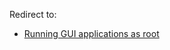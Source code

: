 Redirect to:

*   [Running GUI applications as root](/index.php/Running_GUI_applications_as_root "Running GUI applications as root")